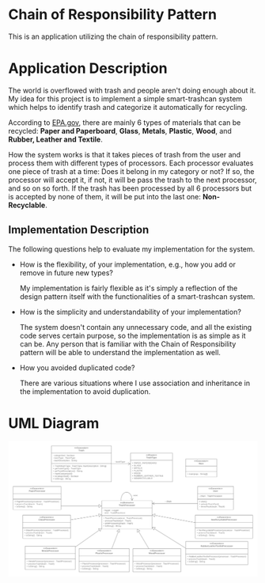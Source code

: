 # Chain of Responsibility Pattern

This is an application utilizing the chain of responsibility pattern.

# Application Description

The world is overflowed with trash and people aren't doing enough about it. My idea for this project is to implement a simple smart-trashcan system which helps to identify trash and categorize it automatically for recycling.

According to [EPA.gov](https://www.epa.gov/facts-and-figures-about-materials-waste-and-recycling/national-overview-facts-and-figures-materials), there are mainly 6 types of materials that can be recycled: __Paper and Paperboard__, __Glass__, __Metals__, __Plastic__, __Wood__, and __Rubber, Leather and Textile__.

How the system works is that it takes pieces of trash from the user and process them with different types of processors. Each processor evaluates one piece of trash at a time: Does it belong in my category or not? If so, the processor will accept it, if not, it will be pass the trash to the next processor, and so on so forth. If the trash has been processed by all 6 processors but is accepted by none of them, it will be put into the last one: __Non-Recyclable__.

## Implementation Description

The following questions help to evaluate my implementation for the system.

* How is the flexibility, of your implementation, e.g., how you add or remove in future new
  types?
  
  My implementation is fairly flexible as it's simply a reflection of the design pattern itself with the functionalities of a smart-trashcan system.
  
* How is the simplicity and understandability of your implementation?

  The system doesn't contain any unnecessary code, and all the existing code serves certain purpose, so the implementation is as simple as it can be. Any person that is familiar with the Chain of Responsibility pattern will be able to understand the implementation as well.  

* How you avoided duplicated code?

  There are various situations where I use association and inheritance in the implementation to avoid duplication.

# UML Diagram
![UML](https://raw.githubusercontent.com/lanyshi/software-design-patterns/main/src/main/chainofresponsibility/uml.png)